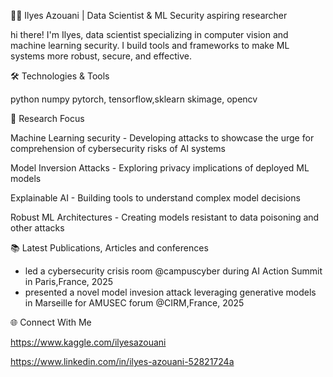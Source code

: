👨‍💻 Ilyes Azouani | Data Scientist & ML Security aspiring researcher

hi there! I'm Ilyes, data scientist specializing in computer vision and machine learning security. I build tools and frameworks to make ML systems more robust, secure, and effective.

🛠️ Technologies & Tools

python
  numpy
    pytorch, tensorflow,sklearn
      skimage, opencv


🔬 Research Focus

Machine Learning security - Developing attacks to showcase the urge for comprehension of cybersecurity risks of AI systems

Model Inversion Attacks - Exploring privacy implications of deployed ML models

Explainable AI - Building tools to understand complex model decisions

Robust ML Architectures - Creating models resistant to data poisoning and other attacks

📚 Latest Publications, Articles and conferences

- led a cybersecurity crisis room @campuscyber during AI Action Summit in Paris,France, 2025
- presented a novel model invesion attack leveraging generative models in Marseille for AMUSEC forum @CIRM,France, 2025


🌐 Connect With Me

https://www.kaggle.com/ilyesazouani

https://www.linkedin.com/in/ilyes-azouani-52821724a


